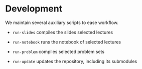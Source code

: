 # Development

We maintain several auxiliary scripts to ease workflow.

* `run-slides` compiles the slides selected lectures

* `run-notebook` runs the notebook of selected lectures

* `run-problem` compiles selected problem sets

* `run-update` updates the repository, including its submodules
